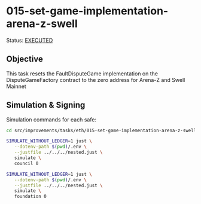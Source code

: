 # 015-set-game-implementation-arena-z-swell

Status: [EXECUTED](https://etherscan.io/tx/0x7d2a05b891c480b91a472a135e867e6a94ba196439e47e76cc08954401a9b224)

## Objective

This task resets the FaultDisputeGame implementation on the DisputeGameFactory contract to the zero address for Arena-Z and Swell Mainnet

## Simulation & Signing

Simulation commands for each safe:
```bash
cd src/improvements/tasks/eth/015-set-game-implementation-arena-z-swell

SIMULATE_WITHOUT_LEDGER=1 just \
   --dotenv-path $(pwd)/.env \
   --justfile ../../../nested.just \
   simulate \
   council 0

SIMULATE_WITHOUT_LEDGER=1 just \
   --dotenv-path $(pwd)/.env \
   --justfile ../../../nested.just \
   simulate \
   foundation 0

```
